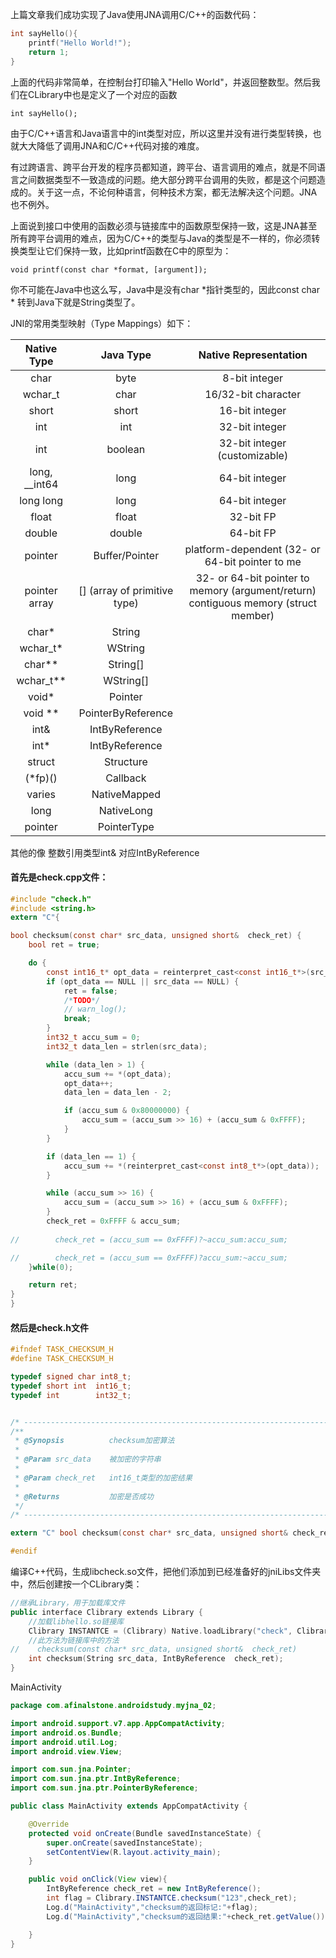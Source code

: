 上篇文章我们成功实现了Java使用JNA调用C/C++的函数代码：

```C
int sayHello(){
    printf("Hello World!");
    return 1;
}
```

上面的代码非常简单，在控制台打印输入"Hello World"，并返回整数型。然后我们在CLibrary中也是定义了一个对应的函数

```
int sayHello();
```

由于C/C++语言和Java语言中的int类型对应，所以这里并没有进行类型转换，也就大大降低了调用JNA和C/C++代码对接的难度。

有过跨语言、跨平台开发的程序员都知道，跨平台、语言调用的难点，就是不同语言之间数据类型不一致造成的问题。绝大部分跨平台调用的失败，都是这个问题造成的。关于这一点，不论何种语言，何种技术方案，都无法解决这个问题。JNA也不例外。

上面说到接口中使用的函数必须与链接库中的函数原型保持一致，这是JNA甚至所有跨平台调用的难点，因为C/C++的类型与Java的类型是不一样的，你必须转换类型让它们保持一致，比如printf函数在C中的原型为：

```
void printf(const char *format, [argument]);
```

你不可能在Java中也这么写，Java中是没有char *指针类型的，因此const char * 转到Java下就是String类型了。

JNI的常用类型映射（Type Mappings）如下：

| Native Type|Java Type | 	Native Representation | 
|:----:|:----:|:----:|
| char  | byte | 8-bit integer   | 
| wchar_t  | char | 16/32-bit character|
| short | short |  16-bit integer  | 
|int |  int  |32-bit integer |  
| int |boolean | 32-bit integer (customizable) | 
|  long, __int64 |  long |64-bit integer |
| long long |long  | 64-bit integer  |  
| float  |  float    | 32-bit FP  |  
| double |  double   | 64-bit FP   |  
| pointer |  Buffer/Pointer | platform-dependent (32- or 64-bit pointer to me |
| pointer array |  [] (array of primitive type)|32- or 64-bit pointer to memory (argument/return)  contiguous memory (struct member)|
| char* |  String  | 
| wchar_t* |  WString  | 
| char** |  String[]  | 
| wchar_t** | WString[] | 
|  void* |  Pointer  | 
|  void ** | PointerByReference  | 
|  int& | IntByReference  | 
|  int* |  IntByReference  | 
|  struct|  Structure    | 
|  (*fp)()|  Callback   | 
| varies |  NativeMapped    | 
| long |  NativeLong    | 
| pointer |  PointerType    | 




其他的像 整数引用类型int& 对应IntByReference

#### 首先是check.cpp文件：

```C
#include "check.h"
#include <string.h>
extern "C"{

bool checksum(const char* src_data, unsigned short&  check_ret) {
    bool ret = true;

    do {
        const int16_t* opt_data = reinterpret_cast<const int16_t*>(src_data);
        if (opt_data == NULL || src_data == NULL) {
            ret = false;
            /*TODO*/
            // warn_log();
            break;
        }
        int32_t accu_sum = 0;
        int32_t data_len = strlen(src_data);

        while (data_len > 1) {
            accu_sum += *(opt_data);
            opt_data++;
            data_len = data_len - 2;

            if (accu_sum & 0x80000000) {
                accu_sum = (accu_sum >> 16) + (accu_sum & 0xFFFF);
            }
        }

        if (data_len == 1) {
            accu_sum += *(reinterpret_cast<const int8_t*>(opt_data));
        }

        while (accu_sum >> 16) {
            accu_sum = (accu_sum >> 16) + (accu_sum & 0xFFFF);
        }
        check_ret = 0xFFFF & accu_sum;
        
//        check_ret = (accu_sum == 0xFFFF)?~accu_sum:accu_sum;

//        check_ret = (accu_sum == 0xFFFF)?accu_sum:~accu_sum;
    }while(0);

    return ret;
}
}

```

#### 然后是check.h文件

```h
#ifndef TASK_CHECKSUM_H
#define TASK_CHECKSUM_H

typedef signed char int8_t;
typedef short int  int16_t;
typedef int        int32_t;


/* --------------------------------------------------------------------------*/
/**
 * @Synopsis          checksum加密算法
 *
 * @Param src_data    被加密的字符串 
 *
 * @Param check_ret   int16_t类型的加密结果
 *
 * @Returns           加密是否成功
 */
/* ----------------------------------------------------------------------------*/

extern "C" bool checksum(const char* src_data, unsigned short& check_ret);

#endif
```

编译C++代码，生成libcheck.so文件，把他们添加到已经准备好的jniLibs文件夹中，然后创建按一个CLibrary类：

```C++
//继承Library，用于加载库文件
public interface Clibrary extends Library {
    //加载libhello.so链接库
    Clibrary INSTANTCE = (Clibrary) Native.loadLibrary("check", Clibrary.class);
    //此方法为链接库中的方法
//    checksum(const char* src_data, unsigned short&  check_ret)
    int checksum(String src_data, IntByReference  check_ret);
}
```

MainActivity

```java
package com.afinalstone.androidstudy.myjna_02;

import android.support.v7.app.AppCompatActivity;
import android.os.Bundle;
import android.util.Log;
import android.view.View;

import com.sun.jna.Pointer;
import com.sun.jna.ptr.IntByReference;
import com.sun.jna.ptr.PointerByReference;

public class MainActivity extends AppCompatActivity {

    @Override
    protected void onCreate(Bundle savedInstanceState) {
        super.onCreate(savedInstanceState);
        setContentView(R.layout.activity_main);
    }

    public void onClick(View view){
        IntByReference check_ret = new IntByReference();
        int flag = Clibrary.INSTANTCE.checksum("123",check_ret);
        Log.d("MainActivity","checksum的返回标记:"+flag);
        Log.d("MainActivity","checksum的返回结果:"+check_ret.getValue());

    }
}

```


